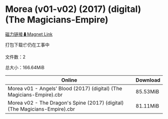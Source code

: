 # Morea (v01-v02) (2017) (digital) (The Magicians-Empire)

[磁力链接⬇Magnet Link](magnet:?xt=urn:btih:65af67dd1d9b4b01fdae2460b3dc0fd119e1716e&dn=Morea%20%28v01-v02%29%20%282017%29%20%28digital%29%20%28The%20Magicians-Empire%29)

打包下载📦仍在工事中

文件数：2

总大小：166.64MiB

Online | Download
--- | ---
Morea v01 - Angels' Blood (2017) (digital) (The Magicians-Empire).cbr | 85.53MiB
Morea v02 - The Dragon's Spine (2017) (digital) (The Magicians-Empire).cbr | 81.11MiB